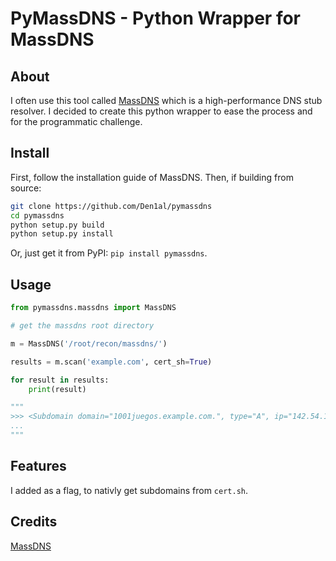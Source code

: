 # PyMassDNS - Python Wrapper for MassDNS

## About

I often use this tool called [MassDNS](https://github.com/blechschmidt/massdns) which is a high-performance DNS stub resolver. I decided to create this python wrapper to ease the process and for the programmatic challenge.

## Install

First, follow the installation guide of MassDNS.
Then, if building from source:

```bash
git clone https://github.com/Den1al/pymassdns
cd pymassdns
python setup.py build
python setup.py install
```

Or, just get it from PyPI: `pip install pymassdns`.

## Usage

```python
from pymassdns.massdns import MassDNS

# get the massdns root directory

m = MassDNS('/root/recon/massdns/')

results = m.scan('example.com', cert_sh=True)

for result in results:
    print(result)

"""
>>> <Subdomain domain="1001juegos.example.com.", type="A", ip="142.54.173.92">
...
"""
```

## Features

I added as a flag, to nativly get subdomains from `cert.sh`.

## Credits

[MassDNS](https://github.com/blechschmidt/massdns)
